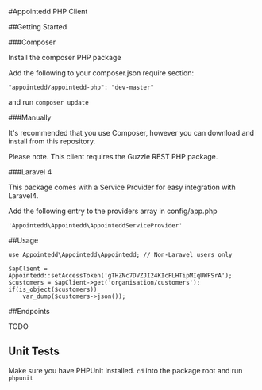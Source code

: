 #Appointedd PHP Client


##Getting Started

###Composer

Install the composer PHP package

Add the following to your composer.json require section:

    "appointedd/appointedd-php": "dev-master"

and run ```composer update```

###Manually

It's recommended that you use Composer, however you can download and install from this repository.

Please note. This client requires the Guzzle REST PHP package.

###Laravel 4

This package comes with a Service Provider for easy integration with Laravel4.

Add the following entry to the providers array in config/app.php

	'Appointedd\Appointedd\AppointeddServiceProvider'


##Usage

	use Appointedd\Appointedd\Appointedd; // Non-Laravel users only

	$apClient = Appointedd::setAccessToken('gTHZNc7DVZJI24KIcFLHTipMIqUWFSrA');
	$customers = $apClient->get('organisation/customers');
	if(is_object($customers))
		var_dump($customers->json());

##Endpoints

TODO

## Unit Tests

Make sure you have PHPUnit installed. ```cd``` into the package root and run ```phpunit```